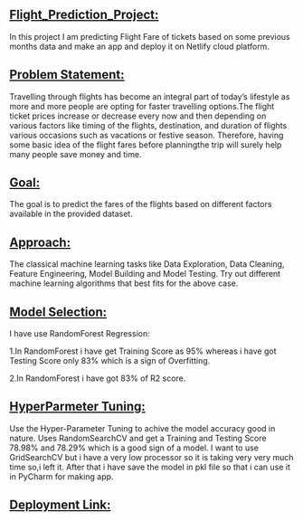 ## <u>Flight_Prediction_Project:</u>


In this project I am predicting Flight Fare of tickets based on some previous months data and make an app and deploy it on Netlify cloud platform.

## <u>Problem Statement:</u>
 
Travelling through flights has become an integral part of today’s lifestyle as more and more people are opting for faster travelling options.The flight ticket prices increase or decrease every now and then depending on various factors like timing of the flights, destination, and duration of flights various occasions such as vacations or festive season. Therefore, having some basic idea of the flight fares before planningthe trip will surely help many people save money and time.

## <u>Goal:</u>

The goal is to predict the fares of the flights based on different factors available in the provided dataset.

## <u>Approach:</u>
The classical machine learning tasks like Data Exploration, Data Cleaning, Feature Engineering, Model Building and Model Testing. Try out different machine learning algorithms that best fits for the above case.

## <u>Model Selection:</u>

I have use RandomForest Regression:

1.In RandomForest i have get Training Score as 95% whereas i have got Testing Score only 83% which is a sign of Overfitting.

2.In RandomForest i have got 83% of R2 score.

## <u>HyperParmeter Tuning:</u>

Use the Hyper-Parameter Tuning to achive the model accuracy good in nature.
Uses RandomSearchCV and get a Training and Testing Score 78.98% and 78.29% which is a good sign of a model.
I want to use GridSearchCV but i have a very low processor so it is taking very very much time so,i left it.
After that i have save the model in pkl file so that i can use it in PyCharm for making app.

## <u>Deployment Link:</u>
